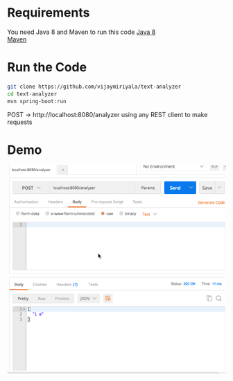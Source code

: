 # Requirements
You need Java 8 and Maven to run this code
[Java 8](http://www.oracle.com/technetwork/java/javase/downloads/jdk8-downloads-2133151.html) <br/>
[Maven](https://maven.apache.org/install.html)

# Run the Code
```bash
git clone https://github.com/vijaymiriyala/text-analyzer
cd text-analyzer
mvn spring-boot:run
```

POST -> http://localhost:8080/analyzer using any REST client to make requests

# Demo
![Text Analyzer](analyzer_demo.gif)
